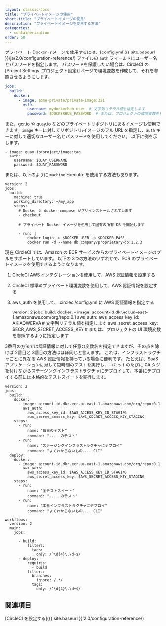 ```yaml
---
layout: classic-docs
title: "プライベートイメージの使用"
short-title: "プライベートイメージの使用"
description: "プライベートイメージを使用する方法"
categories:
  - containerization
order: 50
---
```


プライベート Docker イメージを使用するには、[config.yml]({{ site.baseurl }}/ja/2.0/configuration-reference/) ファイルの `auth` フィールドにユーザー名とパスワードを指定します。 パスワードを保護したい場合は、CircleCI の [Project Settings (プロジェクト設定)] ページで環境変数を作成して、それを参照させるようにします。

```yaml
jobs:
  build:
    docker:
      - image: acme-private/private-image:321
        auth:
          username: mydockerhub-user  # 文字列リテラル値を指定します
          password: $DOCKERHUB_PASSWORD  # または、プロジェクトの環境変数を参照するように指定します
```

また、[gcr.io](https://cloud.google.com/container-registry) や [quay.io](https://quay.io) などのプライベートリポジトリにあるイメージも使用できます。`image` キーに対してリポジトリ/イメージのフル URL を指定し、`auth` キーに対して適切なユーザー名とパスワードを使用してください。 以下に例を示します。

    - image: quay.io/project/image:tag
      auth:
        username: $QUAY_USERNAME
        password: $QUAY_PASSWORD
    

または、以下のように `machine` Executor を使用する方法もあります。

    version: 2
    jobs:
      build:
        machine: true
        working_directory: ~/my_app
        steps:
          # Docker と docker-compose がプリインストールされています
          - checkout
    
          # プライベート Docker イメージを使用して固有の所有 DB を開始します
    
          - run: |
              docker login -u $DOCKER_USER -p $DOCKER_PASS
              docker run -d --name db company/proprietary-db:1.2.3
    

現在 CircleCI では、Amazon の ECR サービスからのプライベートイメージのプルをサポートしています。 以下の 3つの方法のいずれかで、ECR のプライベートイメージを使用できるようになります。

1. CircleCI AWS インテグレーションを使用して、AWS 認証情報を設定する
2. CircleCI 標準のプライベート環境変数を使用して、AWS 認証情報を設定する
3. aws_auth を使用して、.circleci/config.yml に AWS 認証情報を指定する

    version: 2
    jobs:
      build:
        docker:
          - image: account-id.dkr.ecr.us-east-1.amazonaws.com/org/repo:0.1
            aws_auth:
              aws_access_key_id: AKIAQWERVA  # 文字列リテラル値を指定します
              aws_secret_access_key: $ECR_AWS_SECRET_ACCESS_KEY  # または、プロジェクトの UI 環境変数を参照するように指定します
    

3番目の方法では認証情報に対して任意の変数名を指定できますが、その点を除けば 2番目と 3番目の方法はほぼ同じと言えます。 これは、インフラストラクチャごとに異なる AWS 認証情報を持っている場合に便利です。 たとえば、SaaS アプリケーションに対して短時間のテストを実行し、コミットのたびに Git タグを付けながらステージングインフラストラクチャにデプロイして、本番にデプロイする前には本格的なテストスイートを実行します。

    version: 2
    jobs:
      build:
        docker:
          - image: account-id.dkr.ecr.us-east-1.amazonaws.com/org/repo:0.1
            aws_auth:
              aws_access_key_id: $AWS_ACCESS_KEY_ID_STAGING
              aws_secret_access_key: $AWS_SECRET_ACCESS_KEY_STAGING
        steps:
          - run:
              name: "毎日のテスト"
              command: ".... のテスト"
          - run:
              name: "ステージングインフラストラクチャにデプロイ"
              command: "よくわからないもの.... CLI"
      deploy:
        docker:
          - image: account-id.dkr.ecr.us-east-1.amazonaws.com/org/repo:0.1
            aws_auth:
              aws_access_key_id: $AWS_ACCESS_KEY_ID_STAGING
              aws_secret_access_key: $AWS_SECRET_ACCESS_KEY_STAGING
        steps:
          - run:
              name: "全テストスイート"
              command: ".... のテスト"
          - run:
              name: "本番インフラストラクチャにデプロイ"
              command: "よくわからないもの.... CLI"
    
    workflows:
      version: 2
      main:
        jobs:
    
          - build:
              filters:
                tags:
                  only: /^\d{4}\.\d+$/
          - deploy:
              requires:
                - build
              filters:
                branches:
                  ignore: /.*/
                tags:
                  only: /^\d{4}\.\d+$/
    

## 関連項目

[CircleCI を設定する]({{ site.baseurl }}/2.0/configuration-reference/)